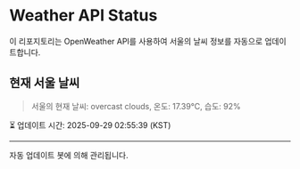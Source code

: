 
# Weather API Status

이 리포지토리는 OpenWeather API를 사용하여 서울의 날씨 정보를 자동으로 업데이트합니다.

## 현재 서울 날씨
> 서울의 현재 날씨: overcast clouds, 온도: 17.39°C, 습도: 92%

⏳ 업데이트 시간: 2025-09-29 02:55:39 (KST)

---
자동 업데이트 봇에 의해 관리됩니다.

